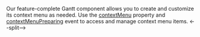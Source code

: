 Our feature-complete Gantt component allows you to create and customize its context menu as needed. Use the [contextMenu](/Documentation/ApiReference/UI_Components/dxGantt/Configuration/contextMenu/) property and [contextMenuPreparing](/Documentation/ApiReference/UI_Components/dxGantt/Configuration/#onContextMenuPreparing) event to access and manage context menu items.
<--split-->